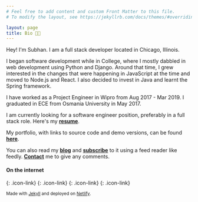 ```yaml
---
# Feel free to add content and custom Front Matter to this file.
# To modify the layout, see https://jekyllrb.com/docs/themes/#overriding-theme-defaults

layout: page
title: Bio 👨‍💻
---
```

Hey! I'm Subhan. I am a full stack developer located in Chicago, Illinois.

I began software development while in College, where I mostly dabbled in web development using Python and Django. Around that time, I grew interested in the changes that were happening in JavaScript at the time and moved to Node.js and React. I also decided to invest in Java and learnt the Spring framework.

I have worked as a Project Engineer in Wipro from Aug 2017 - Mar 2019. I graduated in ECE from Osmania University in May 2017.

I am currently looking for a software engineer position, preferably in a full stack role. Here's my [**resume**](https://1drv.ms/b/s!ApNv8iIsnc4lkOsj8K8LtjgoyMH2lA).

My portfolio, with links to source code and demo versions, can be found [**here**](/portfolio).

You can also read my [**blog**](/blog) and [**subscribe**](/feed.xml) to it using a feed reader like feedly. [**Contact**](/contact) me to give any comments.

#### On the internet

[<i class="fab fa-github fa-3x"></i>](https://github.com/khansubhan95){: .icon-link}
[<i class="fab fa-linkedin fa-3x"></i>](https://www.linkedin.com/in/khansubhan95){: .icon-link}
[<i class="fab fa-twitter fa-3x"></i>](https://twitter.com/khansubhan95){: .icon-link}
[<i class="fas fa-rss fa-3x"></i>](/feed.xml){: .icon-link}

<small>Made with [Jekyll](https://jekyllrb.com/) and deployed on [Netlify](https://www.netlify.com/).</small>
